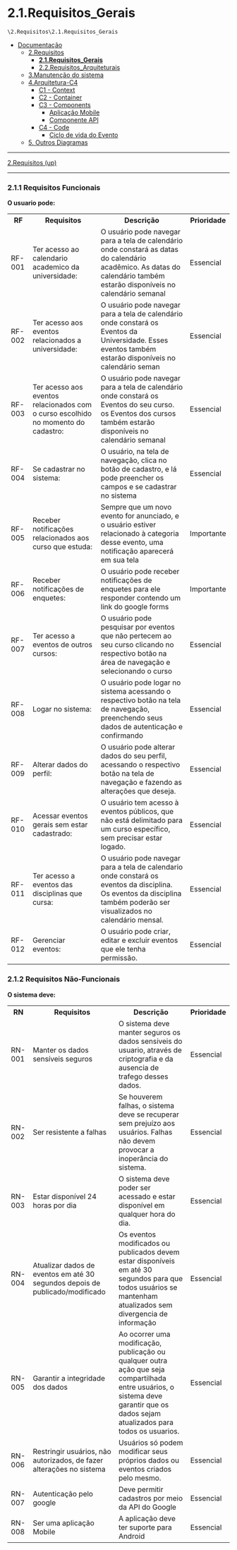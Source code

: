 # 2.1.Requisitos_Gerais

`\2.Requisitos\2.1.Requisitos_Gerais`

* [Documentação](../../README.md)
  * [2.Requisitos](../../2.Requisitos/README.md)
    * [**2.1.Requisitos_Gerais**](../../2.Requisitos/2.1.Requisitos_Gerais/README.md)
    * [2.2.Requisitos_Arquiteturais](../../2.Requisitos/2.2.Requisitos_Arquiteturais/README.md)
  * [3.Manutenção do sistema](../../3.Manuten%C3%A7%C3%A3o%20do%20sistema/README.md)
  * [4.Arquitetura-C4](../../4.Arquitetura-C4/README.md)
    * [C1 - Context](../../4.Arquitetura-C4/C1%20-%20Context/README.md)
    * [C2 - Container](../../4.Arquitetura-C4/C2%20-%20Container/README.md)
    * [C3 - Components](../../4.Arquitetura-C4/C3%20-%20Components/README.md)
      * [Aplicação Mobile](../../4.Arquitetura-C4/C3%20-%20Components/Aplica%C3%A7%C3%A3o%20Mobile/README.md)
      * [Componente API](../../4.Arquitetura-C4/C3%20-%20Components/Componente%20API/README.md)
    * [C4 - Code](../../4.Arquitetura-C4/C4%20-%20Code/README.md)
      * [Ciclo de vida do Evento](../../4.Arquitetura-C4/C4%20-%20Code/Ciclo%20de%20vida%20do%20Evento/README.md)
  * [5. Outros Diagramas](../../5.%20Outros%20Diagramas/README.md)

---

[2.Requisitos (up)](../../2.Requisitos/README.md)

---

### **2.1.1 Requisitos Funcionais**

**O usuario pode:**

<table>
<tr>
<th>RF</th>
<th>Requisitos</th>
<th>Descrição</th>
<th>Prioridade</th>
</tr>

<tr>
<td>RF-001</td>
<td>Ter acesso ao calendario academico da universidade:</td>
<td>O usuário pode navegar para a tela de calendário onde constará as datas do calendário acadêmico. As datas do calendário também estarão disponíveis no calendário semanal</td>
<td>Essencial</td>
</tr>

<tr>
<td>RF-002</td>
<td>Ter acesso aos eventos relacionados a universidade:</td>
<td> O usuário pode navegar para a tela de calendário onde constará os Eventos da Universidade. Esses eventos também estarão disponíveis no calendário seman</td>
<td>Essencial</td>
</tr>
<tr>
<td>RF-003</td>
<td>Ter acesso aos eventos relacionados com o curso escolhido no momento do cadastro:</td>
<td> O usuário pode navegar para a tela de calendário onde constará os Eventos do seu curso. os Eventos dos cursos também estarão disponíveis no calendário semanal</td>
<td>Essencial</td>
</tr>
<tr>
<td>RF-004</td>
<td>Se cadastrar no sistema:</td>
<td>O usuário, na tela de navegação, clica no botão de cadastro, e lá pode preencher os campos e se cadastrar no sistema</td>
<td>Essencial</td>
</tr>
<tr>
<td>RF-005</td>
<td>Receber notificações relacionados aos curso que estuda:</td>
<td>Sempre que um novo evento for anunciado, e o usuário estiver relacionado à categoria desse evento, uma notificação aparecerá em sua tela</td>
<td>Importante</td>
</tr>
<tr>
<td>RF-006</td>
<td>Receber notificações de enquetes:</td>
<td>O usuário pode receber notificações de enquetes para ele responder contendo um link do google forms</td>
<td>Importante</td>
</tr>
<tr>
<td>RF-007</td>
<td>Ter acesso a eventos de outros cursos:</td>
<td>O usuário pode pesquisar por eventos que não pertecem ao seu curso clicando no respectivo botão na área de navegação e selecionando o curso</td>
<td>Essencial</td>
</tr>
<tr>
<td>RF-008</td>
<td>Logar no sistema:</td>
<td> O usuário pode logar no sistema acessando o respectivo botão na tela de navegação, preenchendo seus dados de autenticação e confirmando</td>
<td>Essencial</td>
</tr>
<tr>
<td>RF-009</td>
<td>Alterar dados do perfil:</td>
<td>O usuário pode alterar dados do seu perfil, acessando o respectivo botão na tela de navegação e fazendo as alterações que deseja.</td>
<td>Essencial</td>
</tr>
<tr>
<td>RF-010</td>
<td>Acessar eventos gerais sem estar cadastrado:</td>
<td>O usuário tem acesso à eventos públicos, que não está delimitado para um curso específico, sem precisar estar logado.</td>
<td>Essencial</td>
</tr>
<tr>
<td>RF-011</td>
<td>Ter acesso a eventos das disciplinas que cursa:</td>
<td>O usuário pode navegar para a tela de calendario onde constará os eventos da disciplina. Os eventos da disciplina também poderão ser visualizados no calendário mensal.</td>
<td>Essencial</td>
</tr>
<tr>
<td>RF-012</td>
<td>Gerenciar eventos:</td>
<td> O usuário pode criar, editar e excluir eventos que ele tenha permissão.</td>
<td>Essencial</td>
</tr>
</table>


### **2.1.2 Requisitos Não-Funcionais**

**O sistema deve:**
<table>
  <tr>
    <th>RN</th>
    <th>Requisitos</th>
    <th>Descrição</th>
    <th>Prioridade</th>
  </tr>
  <tr>
    <td>RN-001</td>
    <td>Manter os dados sensíveis seguros</td>
    <td>O sistema deve manter seguros os dados sensiveis do usuario, através de criptografia e da ausencia de trafego desses dados.</td>
    <td>Essencial</td>
  </tr>
   <tr>
    <td>RN-002</td>
    <td>Ser resistente a falhas</td>
    <td>Se houverem falhas, o sistema deve se recuperar sem prejuízo aos usuários. Falhas não devem provocar a inoperância do sistema.</td>
    <td>Essencial</td>
  </tr>
  <tr>
    <td>RN-003</td>
    <td>Estar disponível 24 horas por dia</td>
    <td>O sistema deve poder ser acessado e estar disponível em qualquer hora do dia.</td>
    <td>Essencial</td>
  </tr>
  <tr>
    <td>RN-004</td>
    <td>Atualizar dados de eventos em até 30 segundos depois de publicado/modificado</td>
    <td>Os eventos modificados ou publicados devem estar disponíveis em até 30 segundos para que todos usuários se mantenham atualizados sem divergencia de informação</td>
    <td>Essencial</td>
  </tr>
  <tr>
    <td>RN-005</td>
    <td>Garantir a integridade dos dados</td>
    <td>Ao ocorrer uma modificação, publicação ou qualquer outra ação que seja compartilhada entre usuários, o sistema deve garantir que os dados sejam atualizados para todos os usuarios.</td>
    <td>Essencial</td>
  </tr>
  <tr>
    <td>RN-006</td>
    <td>Restringir usuários, não autorizados, de fazer alterações no sistema</td>
    <td>Usuários só podem modificar seus próprios dados ou eventos criados pelo mesmo.</td>
    <td>Essencial</td>
  </tr>
  <tr>
    <td>RN-007</td>
    <td>Autenticação pelo google</td>
    <td>Deve permitir cadastros por meio da API do Google</td>
    <td>Essencial</td>
  </tr>
  <tr>
    <td>RN-008</td>
    <td>Ser uma aplicação Mobile</td>
    <td>A aplicação deve ter suporte para Android</td>
    <td>Essencial</td>
  </tr>
</table>